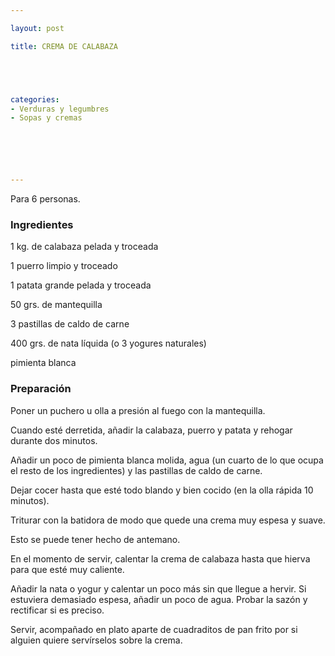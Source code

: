 ```yaml
---

layout: post

title: CREMA DE CALABAZA





categories:
- Verduras y legumbres
- Sopas y cremas






---
```


Para 6 personas.

<h3>Ingredientes</h3>

1 kg. de calabaza pelada y troceada

1 puerro limpio y troceado

1 patata grande pelada y troceada

50 grs. de mantequilla

3 pastillas de caldo de carne

400 grs. de nata líquida (o 3 yogures naturales)

pimienta blanca

<h3>Preparación</h3>

Poner un puchero u olla a presión al fuego con la mantequilla.

Cuando esté derretida, añadir la calabaza, puerro y patata y rehogar durante dos minutos.

Añadir un poco de pimienta blanca molida, agua (un cuarto de lo que ocupa el resto de los ingredientes) y las pastillas de caldo de carne.

Dejar cocer hasta que esté todo blando y bien cocido (en la olla rápida 10 minutos).

Triturar con la batidora de modo que quede una crema muy espesa y suave.

Esto se puede tener hecho de antemano.

En el momento de servir, calentar la crema de calabaza hasta que hierva para que esté muy caliente.

Añadir la nata o yogur y calentar un poco más sin que llegue a hervir. Si estuviera demasiado espesa, añadir un poco de agua. Probar la sazón y rectificar si es preciso.

Servir, acompañado en plato aparte de cuadraditos de pan frito por si alguien quiere servírselos sobre la crema.


